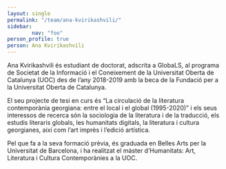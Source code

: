 ```yaml
---
layout: single
permalink: "/team/ana-kvirikashvili/"
sidebar:
        nav: "foo"
person_profile: true
person: Ana Kvirikashvili
---
```

Ana Kvirikashvili és estudiant de doctorat, adscrita a GlobaLS, al programa de Societat de la Informació i el Coneixement de la Universitat Oberta de Catalunya (UOC) des de l’any 2018-2019 amb la beca de la Fundació per a la Universitat Oberta de Catalunya.

El seu projecte de tesi en curs és “La circulació de la literatura contemporània georgiana: entre el local i el global (1995-2020)” i els seus interessos de recerca són la sociologia de la literatura i de la traducció, els estudis literaris globals, les humanitats digitals, la literatura i cultura georgianes, així com l’art imprès i l’edició artística.

Pel que fa a la seva formació prèvia, és graduada en Belles Arts per la Universitat de Barcelona, i ha realitzat el màster d’Humanitats: Art, Literatura i Cultura Contemporànies a la UOC.
